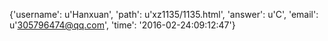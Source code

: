 {'username': u'Hanxuan', 'path': u'xz1135/1135.html', 'answer': u'C', 'email': u'305796474@qq.com', 'time': '2016-02-24:09:12:47'}